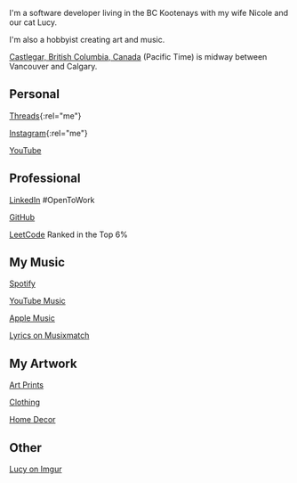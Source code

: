 <i class="ti ti-user"></i> I'm a software developer living in the BC Kootenays with my wife Nicole and our cat Lucy.

<i class="ti ti-user-plus"></i> I'm also a hobbyist creating art and music.

<i class="ti ti-map-pin"></i> [Castlegar, British Columbia, Canada](https://www.bing.com/maps?osid=053c1577-c000-49e1-a8eb-703fdfa0b5e6) (Pacific Time) is midway between Vancouver and Calgary.

## Personal

<i class="ti ti-brand-threads"></i> [Threads](https://www.threads.net/@kootenay_eric){:rel="me"}

<i class="ti ti-brand-instagram"></i> [Instagram](https://instagram.com/kootenay_eric){:rel="me"}

<i class="ti ti-brand-youtube"></i> [YouTube](https://www.youtube.com/@Kootenay_Eric)


## Professional

<i class="ti ti-brand-linkedin"></i> [LinkedIn](https://www.linkedin.com/in/ericjamessoltys/) #OpenToWork

<i class="ti ti-brand-github"></i> [GitHub](https://github.com/esoltys)

<i class="ti ti-brand-leetcode"></i> [LeetCode](https://leetcode.com/u/esoltys/) Ranked in the Top 6%


## My Music

<i class="ti ti-brand-spotify"></i> [Spotify](https://open.spotify.com/artist/0j1XlBsuJAWVkLvYdps4lX?si=17amKqiST96BA4Y8VxOMTA)

<i class="ti ti-brand-youtube"></i> [YouTube Music](https://music.youtube.com/channel/UCmT8GyxF0nCasITpfHcaPmA)

<i class="ti ti-brand-apple"></i> [Apple Music](https://music.apple.com/ca/artist/eric-soltys/1758635096)

<i class="ti ti-music-check"></i> [Lyrics on Musixmatch](https://www.musixmatch.com/artist/Eric-Soltys)



## My Artwork

<i class="ti ti-palette"></i> [Art Prints](https://www.redbubble.com/people/esoltys/shop?artistUserName=esoltys&asc=u&iaCode=u-print-art)

<i class="ti ti-hanger"></i> [Clothing](https://www.redbubble.com/people/esoltys/shop?artistUserName=esoltys&asc=u&iaCode=u-clothing)

<i class="ti ti-armchair-2"></i> [Home Decor](https://www.redbubble.com/people/esoltys/shop?artistUserName=esoltys&asc=u&iaCode=u-decor)


## Other
<i class="ti ti-cat"></i> [Lucy on Imgur](https://imgur.com/user/tuxedolucy)
